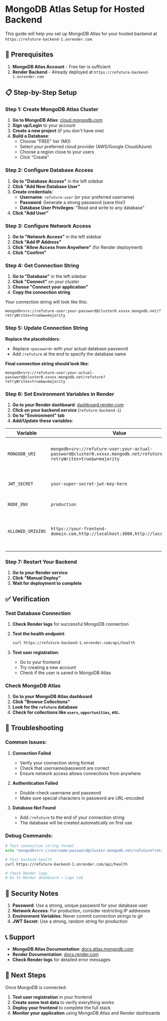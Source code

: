 # MongoDB Atlas Setup for Hosted Backend

This guide will help you set up MongoDB Atlas for your hosted backend at `https://refuture-backend-1.onrender.com`.

## 🎯 Prerequisites

1. **MongoDB Atlas Account** - Free tier is sufficient
2. **Render Backend** - Already deployed at `https://refuture-backend-1.onrender.com`

## 📋 Step-by-Step Setup

### Step 1: Create MongoDB Atlas Cluster

1. **Go to MongoDB Atlas**: [cloud.mongodb.com](https://cloud.mongodb.com)
2. **Sign up/Login** to your account
3. **Create a new project** (if you don't have one)
4. **Build a Database**:
   - Choose "FREE" tier (M0)
   - Select your preferred cloud provider (AWS/Google Cloud/Azure)
   - Choose a region close to your users
   - Click "Create"

### Step 2: Configure Database Access

1. **Go to "Database Access"** in the left sidebar
2. **Click "Add New Database User"**
3. **Create credentials**:
   - **Username**: `refuture-user` (or your preferred username)
   - **Password**: Generate a strong password (save this!)
   - **Database User Privileges**: "Read and write to any database"
4. **Click "Add User"**

### Step 3: Configure Network Access

1. **Go to "Network Access"** in the left sidebar
2. **Click "Add IP Address"**
3. **Click "Allow Access from Anywhere"** (for Render deployment)
4. **Click "Confirm"**

### Step 4: Get Connection String

1. **Go to "Database"** in the left sidebar
2. **Click "Connect"** on your cluster
3. **Choose "Connect your application"**
4. **Copy the connection string**

Your connection string will look like this:
```
mongodb+srv://refuture-user:your-password@cluster0.xxxxx.mongodb.net/?retryWrites=true&w=majority
```

### Step 5: Update Connection String

**Replace the placeholders**:
- Replace `<password>` with your actual database password
- Add `/refuture` at the end to specify the database name

**Final connection string should look like**:
```
mongodb+srv://refuture-user:your-actual-password@cluster0.xxxxx.mongodb.net/refuture?retryWrites=true&w=majority
```

### Step 6: Set Environment Variables in Render

1. **Go to your Render dashboard**: [dashboard.render.com](https://dashboard.render.com)
2. **Click on your backend service** (`refuture-backend-1`)
3. **Go to "Environment" tab**
4. **Add/Update these variables**:

| Variable | Value | Description |
|----------|-------|-------------|
| `MONGODB_URI` | `mongodb+srv://refuture-user:your-actual-password@cluster0.xxxxx.mongodb.net/refuture?retryWrites=true&w=majority` | Your MongoDB Atlas connection string |
| `JWT_SECRET` | `your-super-secret-jwt-key-here` | A long, random string for JWT tokens |
| `NODE_ENV` | `production` | Environment setting |
| `ALLOWED_ORIGINS` | `https://your-frontend-domain.com,http://localhost:3000,http://localhost:5173` | Comma-separated list of allowed CORS origins |

### Step 7: Restart Your Backend

1. **Go to your Render service**
2. **Click "Manual Deploy"**
3. **Wait for deployment to complete**

## ✅ Verification

### Test Database Connection

1. **Check Render logs** for successful MongoDB connection
2. **Test the health endpoint**:
   ```bash
   curl https://refuture-backend-1.onrender.com/api/health
   ```

3. **Test user registration**:
   - Go to your frontend
   - Try creating a new account
   - Check if the user is saved in MongoDB Atlas

### Check MongoDB Atlas

1. **Go to your MongoDB Atlas dashboard**
2. **Click "Browse Collections"**
3. **Look for the `refuture` database**
4. **Check for collections like `users`, `opportunities`, etc.**

## 🔧 Troubleshooting

### Common Issues:

1. **Connection Failed**
   - Verify your connection string format
   - Check that username/password are correct
   - Ensure network access allows connections from anywhere

2. **Authentication Failed**
   - Double-check username and password
   - Make sure special characters in password are URL-encoded

3. **Database Not Found**
   - Add `/refuture` to the end of your connection string
   - The database will be created automatically on first use

### Debug Commands:

```bash
# Test connection string format
echo "mongodb+srv://username:password@cluster.mongodb.net/refuture?retryWrites=true&w=majority"

# Test backend health
curl https://refuture-backend-1.onrender.com/api/health

# Check Render logs
# Go to Render dashboard → Logs tab
```

## 🔐 Security Notes

1. **Password**: Use a strong, unique password for your database user
2. **Network Access**: For production, consider restricting IP addresses
3. **Environment Variables**: Never commit connection strings to git
4. **JWT Secret**: Use a strong, random string for production

## 📞 Support

- **MongoDB Atlas Documentation**: [docs.atlas.mongodb.com](https://docs.atlas.mongodb.com)
- **Render Documentation**: [docs.render.com](https://docs.render.com)
- **Check Render logs** for detailed error messages

## 🎉 Next Steps

Once MongoDB is connected:
1. **Test user registration** in your frontend
2. **Create some test data** to verify everything works
3. **Deploy your frontend** to complete the full stack
4. **Monitor your application** using MongoDB Atlas and Render dashboards 